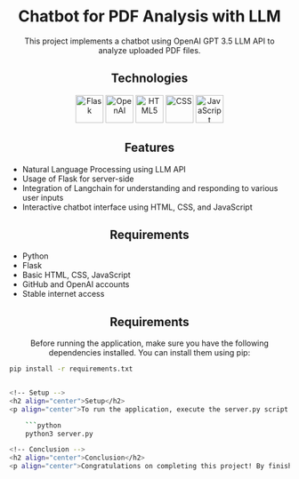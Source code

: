 <!-- Title -->
<h1 align="center">Chatbot for PDF Analysis with LLM</h1>

<!-- Description -->
<p align="center">This project implements a chatbot using OpenAI GPT 3.5 LLM API to analyze uploaded PDF files.</p>

<!-- Technologies -->
<h2 align="center">Technologies</h2>
<p align="center">
    <img src="https://upload.wikimedia.org/wikipedia/commons/3/3c/Flask_logo.svg" alt="Flask" height="50"/>
    <img src="https://static.cdnlogo.com/logos/o/29/OpenAI-Logo_800x800.png" alt="OpenAI" height="50"/>
    <img src="https://cdn.iconscout.com/icon/free/png-512/html5-10-569380.png" alt="HTML5" height="50"/>
    <img src="https://cdn.iconscout.com/icon/free/png-512/css-118-569410.png" alt="CSS" height="50"/>
    <img src="https://upload.wikimedia.org/wikipedia/commons/6/6a/JavaScript-logo.png" alt="JavaScript" height="50"/>
</p>

<!-- Features -->
<h2 align="center">Features</h2>
<ul>
    <li>Natural Language Processing using LLM API</li>
    <li>Usage of Flask for server-side</li>
    <li>Integration of Langchain for understanding and responding to various user inputs</li>
    <li>Interactive chatbot interface using HTML, CSS, and JavaScript</li>
</ul>

<!-- Requirements -->
<h2 align="center">Requirements</h2>
<ul>
    <li>Python</li>
    <li>Flask</li>
    <li>Basic HTML, CSS, JavaScript</li>
    <li>GitHub and OpenAI accounts</li>
    <li>Stable internet access</li>
</ul>

<!-- Requirements -->
<h2 align="center">Requirements</h2>
<p align="center">Before running the application, make sure you have the following dependencies installed. You can install them using pip:</p>

```bash
pip install -r requirements.txt


<!-- Setup -->
<h2 align="center">Setup</h2>
<p align="center">To run the application, execute the server.py script:</p>

    ```python
    python3 server.py

<!-- Conclusion -->
<h2 align="center">Conclusion</h2>
<p align="center">Congratulations on completing this project! By finishing this project, we have learned a lot about the usage of cutting-edge technologies in artificial intelligence and web development.</p>




